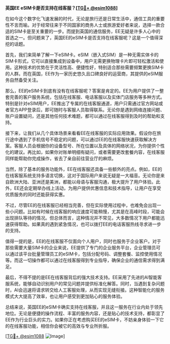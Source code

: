 **英国EE eSIM卡是否支持在线客服？[[TG💪+ @esim1088](https://t.me/s/esim1088)]**

在如今这个数字化飞速发展的时代，无论是旅行还是日常生活中，通信工具的重要性不言而喻。对于经常往来于不同国家的商务人士或旅游爱好者来说，选择一款合适的SIM卡是至关重要的一步。而提到英国的通信服务，EE无疑是许多人心中的首选之一。但问题来了，英国EE的eSIM卡是否支持在线客服呢？这是一个值得深挖的话题。

首先，我们来简单了解一下eSIM卡。eSIM（嵌入式SIM）是一种无需实体卡的SIM卡形式，它可以直接集成到设备中，用户无需更换物理卡片即可轻松激活和使用。这种技术的优势在于灵活性高、便捷性好，特别适合那些需要频繁更换SIM卡的人群。而在英国，EE作为一家历史悠久且口碑良好的运营商，其提供的eSIM服务自然备受关注。

那么，EE的eSIM卡到底有没有在线客服呢？答案是肯定的。EE为用户提供了一整套完善的客户服务系统，包括在线客服、电话客服以及实体门店服务等多种方式。特别是针对eSIM用户，EE推出了专属的在线客服通道，用户只需通过官方网站或者官方APP登录后，即可随时与客服人员取得联系。无论你是遇到网络连接问题、账户设置疑问，还是其他任何技术难题，都可以通过在线客服得到及时的帮助和支持。

接下来，让我们从几个具体场景来看看EE在线客服的实际应用效果。假设你在旅行途中遇到了手机信号不稳定的问题，可以通过EE的在线客服快速获取解决方案。客服人员会根据你的设备型号、所在位置以及具体的网络状况，为你提供个性化的建议。再比如，如果你对账单明细有疑问，或者需要更改套餐内容，在线客服同样能帮助你完成操作，省去了亲自前往营业厅的麻烦。

当然，除了基本的服务功能外，EE在线客服还具备一些额外的亮点。例如，EE的在线客服系统支持多语言切换，这对于国际用户来说无疑是一大福音。无论你是来自欧洲大陆、亚洲还是美洲，都能以母语与客服沟通，极大提升了用户体验。此外，EE还会定期举办线上活动，为用户提供优惠信息和技术指导，让用户在享受优质服务的同时还能获得实惠。

不过，尽管EE的在线客服已经相当完善，但在实际使用过程中，也难免会出现一些小问题。比如有时候在线客服的响应速度可能稍慢，尤其是在高峰时段，可能会出现排队等待的情况。但总体而言，这种情况并不常见，大多数情况下用户都能迅速获得帮助。如果真的遇到紧急情况，也可以拨打EE的电话客服热线寻求进一步的支持。

值得一提的是，EE的在线客服不仅面向个人用户，同时也服务于企业客户。对于那些需要大量SIM卡的企业来说，EE提供了专门的企业服务平台，企业管理员可以通过该平台批量管理员工的eSIM卡，包括分配号码、调整套餐、监控使用情况等。而这一切操作都可以通过在线客服得到专业指导，确保企业的通信需求得到满足。

最后，不得不提的是EE在线客服背后的强大技术支持。EE采用了先进的AI智能客服系统，能够自动识别用户的常见问题并提供标准化解答。同时，当遇到复杂问题时，AI会迅速将请求转交给人工客服处理，从而实现无缝衔接。这种智能化的服务模式大大提高了效率，也让用户感受到更加贴心的服务体验。

总结来说，英国EE的eSIM卡确实支持在线客服，并且这一服务在行业内处于领先地位。无论是便捷的操作流程、丰富的服务内容，还是贴心的技术支持，都彰显了EE作为行业巨头的实力。如果你正在考虑购买EE的eSIM卡，不妨亲身体验一下它的在线客服功能，相信你会被它的高效与专业所折服。

[[TG💪+ @esim1088](https://t.me/s/esim1088) ![Image](https://i.postimg.cc/4NQfJmqS/Snipaste-2025-05-13-00-14-12.png)]